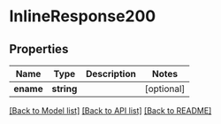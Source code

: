 # InlineResponse200

## Properties
Name | Type | Description | Notes
------------ | ------------- | ------------- | -------------
**ename** | **string** |  | [optional] 

[[Back to Model list]](../README.md#documentation-for-models) [[Back to API list]](../README.md#documentation-for-api-endpoints) [[Back to README]](../README.md)


